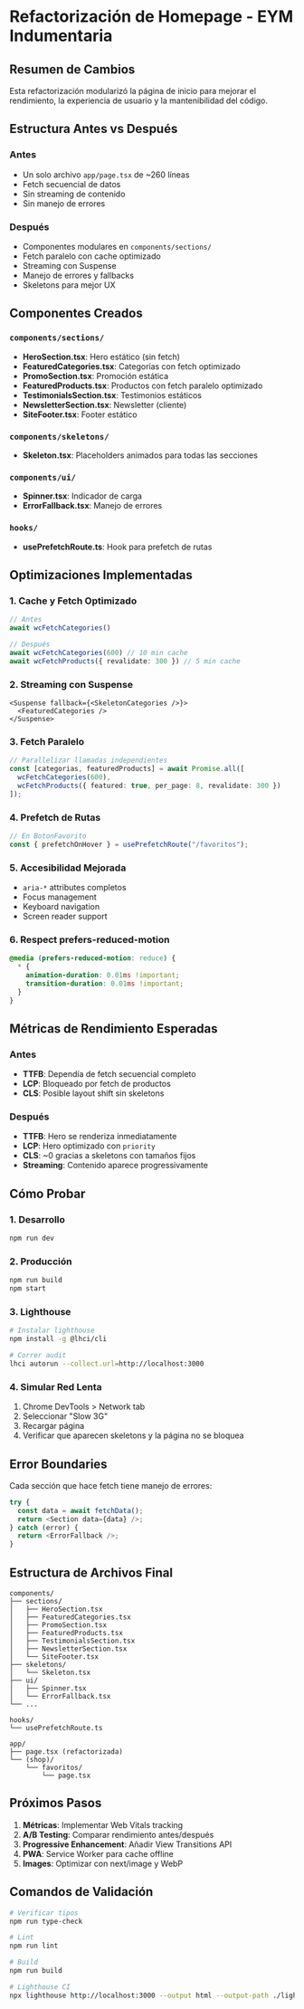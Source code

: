 # Refactorización de Homepage - EYM Indumentaria

## Resumen de Cambios

Esta refactorización modularizó la página de inicio para mejorar el rendimiento, la experiencia de usuario y la mantenibilidad del código.

## Estructura Antes vs Después

### Antes
- Un solo archivo `app/page.tsx` de ~260 líneas
- Fetch secuencial de datos
- Sin streaming de contenido
- Sin manejo de errores

### Después
- Componentes modulares en `components/sections/`
- Fetch paralelo con cache optimizado
- Streaming con Suspense
- Manejo de errores y fallbacks
- Skeletons para mejor UX

## Componentes Creados

### `components/sections/`
- **HeroSection.tsx**: Hero estático (sin fetch)
- **FeaturedCategories.tsx**: Categorías con fetch optimizado
- **PromoSection.tsx**: Promoción estática
- **FeaturedProducts.tsx**: Productos con fetch paralelo optimizado
- **TestimonialsSection.tsx**: Testimonios estáticos
- **NewsletterSection.tsx**: Newsletter (cliente)
- **SiteFooter.tsx**: Footer estático

### `components/skeletons/`
- **Skeleton.tsx**: Placeholders animados para todas las secciones

### `components/ui/`
- **Spinner.tsx**: Indicador de carga
- **ErrorFallback.tsx**: Manejo de errores

### `hooks/`
- **usePrefetchRoute.ts**: Hook para prefetch de rutas

## Optimizaciones Implementadas

### 1. **Cache y Fetch Optimizado**
```typescript
// Antes
await wcFetchCategories()

// Después  
await wcFetchCategories(600) // 10 min cache
await wcFetchProducts({ revalidate: 300 }) // 5 min cache
```

### 2. **Streaming con Suspense**
```tsx
<Suspense fallback={<SkeletonCategories />}>
  <FeaturedCategories />
</Suspense>
```

### 3. **Fetch Paralelo**
```typescript
// Parallelizar llamadas independientes
const [categorias, featuredProducts] = await Promise.all([
  wcFetchCategories(600),
  wcFetchProducts({ featured: true, per_page: 8, revalidate: 300 })
]);
```

### 4. **Prefetch de Rutas**
```typescript
// En BotonFavorito
const { prefetchOnHover } = usePrefetchRoute("/favoritos");
```

### 5. **Accesibilidad Mejorada**
- `aria-*` attributes completos
- Focus management
- Keyboard navigation
- Screen reader support

### 6. **Respect prefers-reduced-motion**
```css
@media (prefers-reduced-motion: reduce) {
  * {
    animation-duration: 0.01ms !important;
    transition-duration: 0.01ms !important;
  }
}
```

## Métricas de Rendimiento Esperadas

### Antes
- **TTFB**: Dependía de fetch secuencial completo
- **LCP**: Bloqueado por fetch de productos
- **CLS**: Posible layout shift sin skeletons

### Después
- **TTFB**: Hero se renderiza inmediatamente
- **LCP**: Hero optimizado con `priority`
- **CLS**: ~0 gracias a skeletons con tamaños fijos
- **Streaming**: Contenido aparece progressivamente

## Cómo Probar

### 1. Desarrollo
```bash
npm run dev
```

### 2. Producción
```bash
npm run build
npm start
```

### 3. Lighthouse
```bash
# Instalar lighthouse
npm install -g @lhci/cli

# Correr audit
lhci autorun --collect.url=http://localhost:3000
```

### 4. Simular Red Lenta
1. Chrome DevTools > Network tab
2. Seleccionar "Slow 3G"  
3. Recargar página
4. Verificar que aparecen skeletons y la página no se bloquea

## Error Boundaries

Cada sección que hace fetch tiene manejo de errores:

```typescript
try {
  const data = await fetchData();
  return <Section data={data} />;
} catch (error) {
  return <ErrorFallback />;
}
```

## Estructura de Archivos Final

```
components/
├── sections/
│   ├── HeroSection.tsx
│   ├── FeaturedCategories.tsx  
│   ├── PromoSection.tsx
│   ├── FeaturedProducts.tsx
│   ├── TestimonialsSection.tsx
│   ├── NewsletterSection.tsx
│   └── SiteFooter.tsx
├── skeletons/
│   └── Skeleton.tsx
├── ui/
│   ├── Spinner.tsx
│   └── ErrorFallback.tsx
└── ...

hooks/
└── usePrefetchRoute.ts

app/
├── page.tsx (refactorizada)
└── (shop)/
    └── favoritos/
        └── page.tsx
```

## Próximos Pasos

1. **Métricas**: Implementar Web Vitals tracking
2. **A/B Testing**: Comparar rendimiento antes/después
3. **Progressive Enhancement**: Añadir View Transitions API
4. **PWA**: Service Worker para cache offline
5. **Images**: Optimizar con next/image y WebP

## Comandos de Validación

```bash
# Verificar tipos
npm run type-check

# Lint
npm run lint

# Build
npm run build

# Lighthouse CI
npx lighthouse http://localhost:3000 --output html --output-path ./lighthouse-report.html
```
